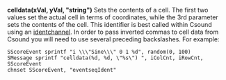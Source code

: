 <a name="celldata"></a>**celldata(xVal, yVal, "string")** Sets the contents of a cell. The first two values set the actual cell in terms of coordinates, while the 3rd parameter sets the contents of the cell. This identifier is best called within Csound using an [identchannel](./identchannels.md). In order to pass inverted commas to cell data from Csound you will need to use several preceding backslashes. For example:

```
SScoreEvent sprintf "i \\\"Sine\\\" 0 1 %d", random(0, 100)
SMessage sprintf "celldata(%d, %d, \"%s\") ", iColCnt, iRowCnt, SScoreEvent 
chnset SScoreEvent, "eventseqIdent"
```